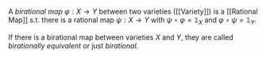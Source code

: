 A *birational map* $\varphi : X \rightarrow Y$ between two varieties ([[Variety]]) is a [[Rational Map]] s.t. there is a rational map $\psi : X\rightarrow Y$ with $\psi\circ \varphi = \mathbb{1}_X$ and $\varphi \circ \psi = \mathbb{1}_Y$.

If there is a birational map between varieties $X$ and $Y$, they are called *birationally equivalent* or just *birational*.